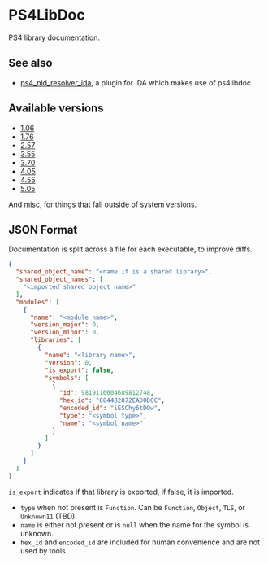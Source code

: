 # PS4LibDoc
PS4 library documentation.

## See also
* [ps4_nid_resolver_ida](https://github.com/Thunder07/ps4_nid_resolver_ida), a plugin for IDA which makes use of ps4libdoc.

## Available versions
* [1.06](https://github.com/idc/ps4libdoc/tree/1.06)
* [1.76](https://github.com/idc/ps4libdoc/tree/1.76)
* [2.57](https://github.com/idc/ps4libdoc/tree/2.57)
* [3.55](https://github.com/idc/ps4libdoc/tree/3.55)
* [3.70](https://github.com/idc/ps4libdoc/tree/3.70)
* [4.05](https://github.com/idc/ps4libdoc/tree/4.05)
* [4.55](https://github.com/idc/ps4libdoc/tree/4.55)
* [5.05](https://github.com/idc/ps4libdoc/tree/5.05)

And [misc](https://github.com/idc/ps4libdoc/tree/misc), for things that fall outside of system versions.

## JSON Format
Documentation is split across a file for each executable, to improve diffs.

```json
{
  "shared_object_name": "<name if is a shared library>",
  "shared_object_names": [
    "<imported shared object name>"
  ],
  "modules": [
    {
      "name": "<module name>",
      "version_major": 0,
      "version_minor": 0,
      "libraries": [
        {
          "name": "<library name>",
          "version": 0,
          "is_export": false,
          "symbols": [
            {
              "id": 9819116604689812748,
              "hex_id": "884482872EAD0D0C",
              "encoded_id": "iESChy6tDQw",
              "type": "<symbol type>",
              "name": "<symbol name>"
            }
          ]
        }
      ]
    }
  ]
}
```

`is_export` indicates if that library is exported, if false, it is imported.

* `type` when not present is `Function`. Can be `Function`, `Object`, `TLS`, or `Unknown11` (TBD).
* `name` is either not present or is `null` when the name for the symbol is unknown.
* `hex_id` and `encoded_id` are included for human convenience and are not used by tools.
